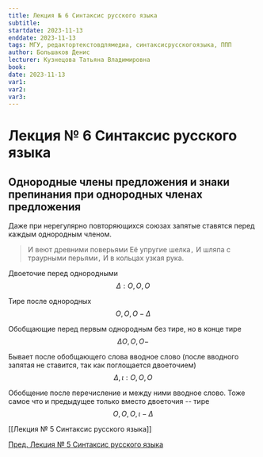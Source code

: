 ```yaml
---
title: Лекция № 6 Синтаксис русского языка
subtitle:
startdate: 2023-11-13
enddate: 2023-11-13
tags: МГУ, редактортекстовдлямедиа, синтаксисрусскогоязыка, ППП
author: Большаков Денис
lecturer: Кузнецова Татьяна Владимировна
book:
date: 2023-11-13
var1:
var2:
var3:
---
```

# Лекция № 6 Синтаксис русского языка

## Однородные члены предложения и знаки препинания при однородных членах предложения


Даже при нерегулярно повторяющихся союзах запятые ставятся перед каждым однородным членом.

>И веют древними поверьями
>Её упругие шелка`,`
>И шляпа с траурными перьями`,`
>И в кольцах узкая рука. 

Двоеточие перед однородными
$$\Delta : O, O, O$$

Тире после однородных
$$O, O, O - \Delta$$

Обобщающие перед первым однородным без тире, но в конце тире
$$\Delta O, O, O -$$

Бывает после обобщающего слова вводное слово (после вводного запятая не ставится, так как поглощается двоеточием)
$$\Delta, \iota : O, O, O$$

Обобщение после перечисление и между ними вводное слово. Тоже самое что и предыдущее только вместо двоеточия  -- тире
$$O, O, O, \iota - \Delta$$


[[Лекция № 5 Синтаксис русского языка]]

[Пред. Лекция № 5 Синтаксис русского языка](https://github.com/denisbolshakoff/MSU/blob/main/Синтаксис%20русского%20языка/Лекция%20№%205%20Синтаксис%20русского%20языка.md)